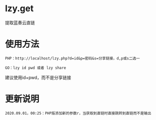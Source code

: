 # lzy.get
提取蓝奏云直链

# 使用方法
```
PHP：http://localhost/lzy.php?d=id&p=密码&s=分享链接，d,p或s二选一
```
```
GO：lzy id pwd 或者 lzy share
```

建议使用id+pwd，而不是分享链接

# 更新说明
```
2020.09.01，00:25：PHP版添加新的参数r，当获取到直链时直接跳转到直链而不是输出
```
